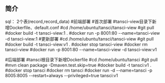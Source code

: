 ## 简介
sql：
2个表(record,record_data)
#前端部署
#首次部署
#tansci-view目录下新增Dockerfile、default.conf
#cd /home/ubuntu/tansci/tansci-view
#git pull
#docker build -t tansci-view:1 .
#docker run -p 8001:80 --name=tansci-view -d tansci-view:1
#更新部署
#cd /home/ubuntu/tansci/tansci-view
#git pull
#docker build -t tansci-view:v1 .
#docker stop tansci-view
#docker rm tansci-view
#docker run -p 8001:80 --name=tansci-view -d tansci-view:v1

#后端部署
#tansci根目录下新增Dockerfile
#cd /home/ubuntu/tansci
#git pull
#mvn clean package -Dmaven.test.skip=true
#docker build -t tansci:v1 .
#docker stop tansci
#docker rm tansci
#docker run -d --name=tansci -p 8005:8005  --restart=always --privileged=true tansci:v1